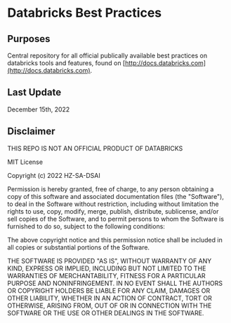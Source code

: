 # Databricks Best Practices

## Purposes

Central repository for all official publically available best practices on databricks tools and features, found on [http://docs.databricks.com](http://docs.databricks.com). 

## Last Update

December 15th, 2022

## Disclaimer

THIS REPO IS NOT AN OFFICIAL PRODUCT OF DATABRICKS

MIT License

Copyright (c) 2022 HZ-SA-DSAI

Permission is hereby granted, free of charge, to any person obtaining a copy
of this software and associated documentation files (the "Software"), to deal
in the Software without restriction, including without limitation the rights
to use, copy, modify, merge, publish, distribute, sublicense, and/or sell
copies of the Software, and to permit persons to whom the Software is
furnished to do so, subject to the following conditions:

The above copyright notice and this permission notice shall be included in all
copies or substantial portions of the Software.

THE SOFTWARE IS PROVIDED "AS IS", WITHOUT WARRANTY OF ANY KIND, EXPRESS OR
IMPLIED, INCLUDING BUT NOT LIMITED TO THE WARRANTIES OF MERCHANTABILITY,
FITNESS FOR A PARTICULAR PURPOSE AND NONINFRINGEMENT. IN NO EVENT SHALL THE
AUTHORS OR COPYRIGHT HOLDERS BE LIABLE FOR ANY CLAIM, DAMAGES OR OTHER
LIABILITY, WHETHER IN AN ACTION OF CONTRACT, TORT OR OTHERWISE, ARISING FROM,
OUT OF OR IN CONNECTION WITH THE SOFTWARE OR THE USE OR OTHER DEALINGS IN THE
SOFTWARE.
